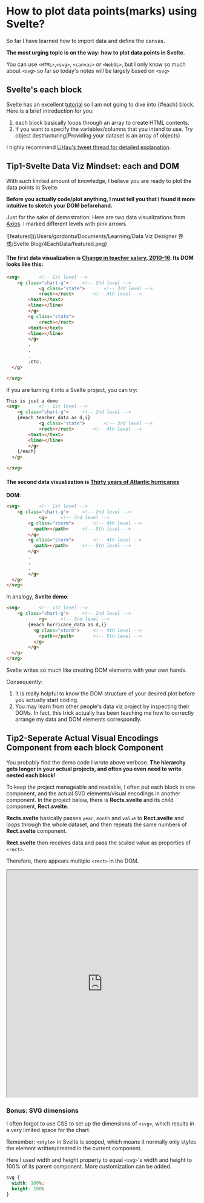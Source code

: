 # How to plot data points(marks) using Svelte?

So far I have learned how to import data and define the canvas. 

**The most urging topic is on the way: how to plot data points in Svelte.**

You can use `<HTML>`,`<svg>`, `<canvas>` or `<WebGL>`, but I only know so much about `<svg>` so far so today's notes will be largely based on `<svg>`

## 							Svelte's each block

Svelte has an excellent [tutorial](https://svelte.dev/tutorial/each-block-bindings) so I am not going to dive into {#each} block. Here is a brief introduction for you:

1. each block basically loops through an array to create HTML contents.
2. If you want to specify the variables/columns that you intend to use. Try object destructuring(Providing your dataset is an array of objects)

I highly recommend [LiHau's tweet thread for detailed explanation](https://twitter.com/lihautan/status/1411547328931143680).


## Tip1-Svelte Data Viz Mindset: each and DOM

With such limited amount of knowledge, I believe you are ready to plot the data points in Svelte.

**Before you actually code/plot anything, I must tell you that I found it more intuitive to sketch your DOM beforehand.**

Just for the sake of demostration: Here are two data visualizations from [Axios](https://www.axios.com/). I marked different levels with pink arrows.

![featured](/Users/gordontu/Documents/Learning/Data Viz Designer 养成/Svelte Blog/4EachData/featured.png)

#### The first data visualization is [Change in teacher salary, 2010–16](https://www.axios.com/oklahoma-teachers-brace-themselves-6c21da6f-06ef-474c-a2e8-ca84e7d53828.html). Its DOM looks like this:

```html
<svg>		<!-- 1st level -->
	<g class="chart-g">		<!-- 2nd level -->
			<g class="state">		<!-- 3rd level -->
    		<rect></rect>		<!-- 4th level -->
        <text></text>
        <line></line>
    	</g>
    	<g class="state">
    		<rect></rect>
        <text></text>
        <line></line>
    	</g>
    	.
    	.
    	.
    	.etc.
  </g>

</svg>
```
If you are turning it into a Svelte project, you can try:

```html
This is just a demo
<svg>		<!-- 1st level -->
	<g class="chart-g">		<!-- 2nd level -->
  	{#each teacher_data as d,i}
			<g class="state">		<!-- 3rd level -->
    		<rect></rect>		<!-- 4th level -->
        <text></text>
        <line></line>
    	</g>
  	{/each} 
  </g>

</svg>

```

#### The second data visualization is [Thirty years of Atlantic hurricanes](https://www.axios.com/a-history-of-atlantic-hurricanes-2482247577.html)

**DOM**:

```html
<svg>		<!-- 1st level -->
	<g class="chart-g">		<!-- 2nd level -->
			<g>		<!-- 3rd level -->
        <g class="storm">		<!-- 4th level -->
          <path></path>		<!-- 5th level -->
        </g>
        <g class="storm">		<!-- 4th level -->
          <path></path>		<!-- 5th level -->
        </g>
        .
        .
        .
    	</g>		
  </g>
</svg>
```

In analogy, **Svelte demo**:

```html
<svg>		<!-- 1st level -->
	<g class="chart-g">		<!-- 2nd level -->
			<g>		<!-- 3rd level -->
        {#each hurricane_data as d,i}
          <g class="storm">		<!-- 4th level -->
            <path></path>		<!-- 5th level -->
          </g>
    	</g>		
  </g>
</svg>
```

Svelte writes so much like creating DOM elements with your own hands.

Consequently:

1. It is really helpful to know the DOM structure of your desired plot before you actually start coding.
2. You may learn from other people's data viz project by inspecting their DOMs. In fact, this trick actually has been teaching me how to correctly arrange my data and DOM elements correspondly.

## Tip2-Seperate Actual Visual Encodings Component from each block Component

You probably find the demo code I wrote above verbose. **The hierarchy gets longer in your actual projects, and often you even need to write nested each block!**

To keep the project manageable and readable, I often put each block in one component, and the actual SVG elements/visual encodings in another component. In the project below, there is **Rects.svelte** and its child component, **Rect.svelte**.

**Rects.svelte** basically passes `year`, `month` and `value` to **Rect.svelte** and loops through the whole dataset, and then repeats the same numbers of **Rect.svelte** component. 

**Rect.svelte** then receives data and pass the scaled value as properties of `<rect>`.

Therefore, there appears multiple `<rect>` in the DOM. 

<iframe src="https://svelte.dev/repl/de12831b31f64004bc5dc8bfcd2f89d0?version=3.38.3" width="100%" height='600' title="Svelte temperature each demo"></iframe>

### Bonus: SVG dimensions

I often forgot to use CSS to set up the dimensions of `<svg>`, which results in a very limited space for the chart.

Remember: `<style>` in Svelte is scoped, which means it normally only styles the element written/created in the current component.

Here I used width and height property to equal `<svg>`'s width and height to 100% of its parent component.  More customization can be added.

```css
svg {
  width: 100%;
  height: 100%
}
```

